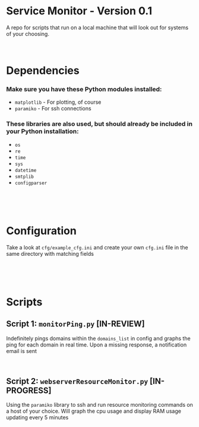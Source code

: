 # Service Monitor - Version 0.1
A repo for scripts that run on a local machine that will look out for systems of your choosing.
<br><br><br>

# Dependencies
### Make sure you have these Python modules installed:
- `matplotlib` - For plotting, of course
- `paramiko` - For ssh connections
  
### These libraries are also used, but should already be included in your Python installation:
- `os`
- `re`
- `time`
- `sys`
- `datetime`
- `smtplib`
- `configparser`

<br><br><br>
# Configuration
Take a look at `cfg/example_cfg.ini` and create your own `cfg.ini` file in the same directory with matching fields

<br><br><br>


# Scripts
## Script 1: `monitorPing.py` [IN-REVIEW]
Indefinitely pings domains within the `domains_list` in config and graphs the ping for each domain in real time. Upon a missing response, a notification email is sent

<br>

## Script 2: `webserverResourceMonitor.py` [IN-PROGRESS]
Using the `paramiko` library to ssh and run resource monitoring commands on a host of your choice. Will graph the cpu usage and display RAM usage updating every 5 minutes
